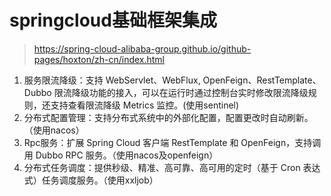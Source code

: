 # springcloud基础框架集成
> https://spring-cloud-alibaba-group.github.io/github-pages/hoxton/zh-cn/index.html
1. 服务限流降级：支持 WebServlet、WebFlux, OpenFeign、RestTemplate、Dubbo 限流降级功能的接入，可以在运行时通过控制台实时修改限流降级规则，还支持查看限流降级 Metrics 监控。(使用sentinel)
2. 分布式配置管理：支持分布式系统中的外部化配置，配置更改时自动刷新。（使用nacos）
3. Rpc服务：扩展 Spring Cloud 客户端 RestTemplate 和 OpenFeign，支持调用 Dubbo RPC 服务。（使用nacos及openfeign）
4. 分布式任务调度：提供秒级、精准、高可靠、高可用的定时（基于 Cron 表达式）任务调度服务。（使用xxljob）
